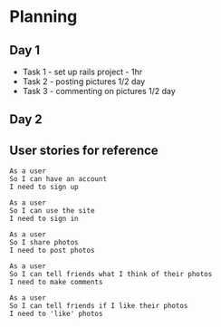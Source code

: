 # Planning

## Day 1
* Task 1 - set up rails project - 1hr
* Task 2 - posting pictures 1/2 day
* Task 3 - commenting on pictures 1/2 day


## Day 2


## User stories for reference
```
As a user
So I can have an account
I need to sign up
```

```
As a user
So I can use the site
I need to sign in
```

```
As a user
So I share photos
I need to post photos
```

```
As a user
So I can tell friends what I think of their photos
I need to make comments
```

```
As a user
So I can tell friends if I like their photos
I need to 'like' photos
```
